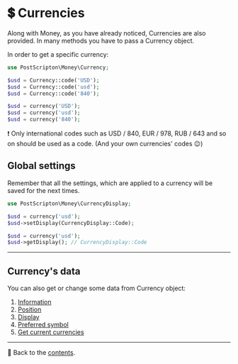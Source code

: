 # 💲 Currencies

Along with Money, as you have already noticed, Currencies are also provided. In many methods you have to pass a Currency object.

In order to get a specific currency:

```php
use PostScripton\Money\Currency;

$usd = Currency::code('USD');
$usd = Currency::code('usd');
$usd = Currency::code('840');

$usd = currency('USD');
$usd = currency('usd');
$usd = currency('840');
```

❗ Only international codes such as USD / 840, EUR / 978, RUB / 643 and so on should be used as a code.
(And your own currencies' codes 😉)

## Global settings

Remember that all the settings, which are applied to a currency will be saved for the next times.

```php
use PostScripton\Money\CurrencyDisplay;

$usd = currency('usd');
$usd->setDisplay(CurrencyDisplay::Code);

$usd = currency('usd');
$usd->getDisplay(); // CurrencyDisplay::Code
```

---

## Currency's data

You can also get or change some data from Currency object:

1. [Information](/docs/03_currencies/information.md)
2. [Position](/docs/03_currencies/position.md)
3. [Display](/docs/03_currencies/display.md)
4. [Preferred symbol](/docs/03_currencies/preferred_symbol.md)
5. [Get current currencies](/docs/03_currencies/get_currencies.md)

---

📌 Back to the [contents](/README.md#table-of-contents).
